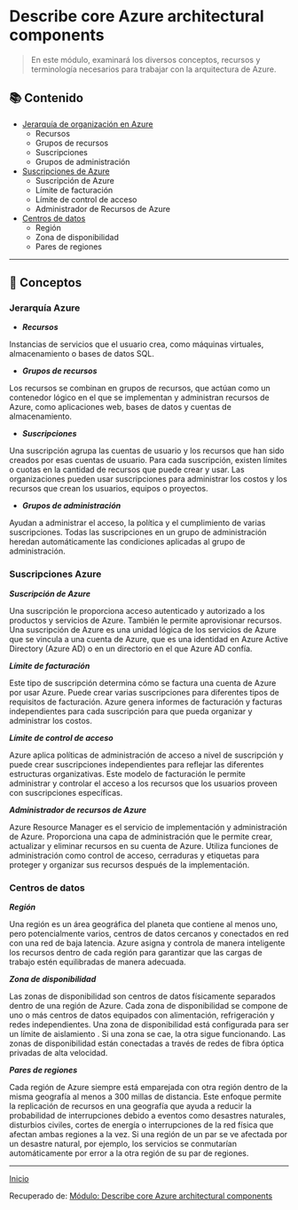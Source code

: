 # Describe core Azure architectural components

> En este módulo, examinará los diversos conceptos, recursos y terminología necesarios para trabajar con la arquitectura de Azure.

## 📚 Contenido 

- [Jerarquía de organización en Azure](#Jerarquía-Azure)
  - Recursos
  - Grupos de recursos
  - Suscripciones
  - Grupos de administración
- [Suscripciones de Azure](#Suscripciones-Azure)
  - Suscripción de Azure
  - Límite de facturación
  - Límite de control de acceso
  - Administrador de Recursos de Azure
- [Centros de datos](#Centros-de-datos)
  - Región
  - Zona de disponibilidad
  - Pares de regiones

___

## 📝 Conceptos

### Jerarquía Azure

- ***Recursos***

Instancias de servicios que el usuario crea, como máquinas virtuales, almacenamiento o bases de datos SQL.

- ***Grupos de recursos***

Los recursos se combinan en grupos de recursos, que actúan como un contenedor lógico en el que se implementan y administran recursos de Azure, como aplicaciones web, bases de datos y cuentas de almacenamiento.

- ***Suscripciones***

Una suscripción agrupa las cuentas de usuario y los recursos que han sido creados por esas cuentas de usuario. Para cada suscripción, existen límites o cuotas en la cantidad de recursos que puede crear y usar. Las organizaciones pueden usar suscripciones para administrar los costos y los recursos que crean los usuarios, equipos o proyectos.

- ***Grupos de administración***

Ayudan a administrar el acceso, la política y el cumplimiento de varias suscripciones. Todas las suscripciones en un grupo de administración heredan automáticamente las condiciones aplicadas al grupo de administración.

### Suscripciones Azure

***Suscripción de Azure***

Una suscripción le proporciona acceso autenticado y autorizado a los productos y servicios de Azure. También le permite aprovisionar recursos. Una suscripción de Azure es una unidad lógica de los servicios de Azure que se vincula a una cuenta de Azure, que es una identidad en Azure Active Directory (Azure AD) o en un directorio en el que Azure AD confía.

***Límite de facturación***

Este tipo de suscripción determina cómo se factura una cuenta de Azure por usar Azure. Puede crear varias suscripciones para diferentes tipos de requisitos de facturación. Azure genera informes de facturación y facturas independientes para cada suscripción para que pueda organizar y administrar los costos.

***Límite de control de acceso***

Azure aplica políticas de administración de acceso a nivel de suscripción y puede crear suscripciones independientes para reflejar las diferentes estructuras organizativas. Este modelo de facturación le permite administrar y controlar el acceso a los recursos que los usuarios proveen con suscripciones específicas.

***Administrador de recursos de Azure***

Azure Resource Manager es el servicio de implementación y administración de Azure. Proporciona una capa de administración que le permite crear, actualizar y eliminar recursos en su cuenta de Azure. Utiliza funciones de administración como control de acceso, cerraduras y etiquetas para proteger y organizar sus recursos después de la implementación.

### Centros de datos

***Región***

Una región es un área geográfica del planeta que contiene al menos uno, pero potencialmente varios, centros de datos cercanos y conectados en red con una red de baja latencia. Azure asigna y controla de manera inteligente los recursos dentro de cada región para garantizar que las cargas de trabajo estén equilibradas de manera adecuada.

***Zona de disponibilidad***

Las zonas de disponibilidad son centros de datos físicamente separados dentro de una región de Azure. Cada zona de disponibilidad se compone de uno o más centros de datos equipados con alimentación, refrigeración y redes independientes. Una zona de disponibilidad está configurada para ser un límite de aislamiento . Si una zona se cae, la otra sigue funcionando. Las zonas de disponibilidad están conectadas a través de redes de fibra óptica privadas de alta velocidad.

***Pares de regiones***

Cada región de Azure siempre está emparejada con otra región dentro de la misma geografía al menos a 300 millas de distancia. Este enfoque permite la replicación de recursos en una geografía que ayuda a reducir la probabilidad de interrupciones debido a eventos como desastres naturales, disturbios civiles, cortes de energía o interrupciones de la red física que afectan ambas regiones a la vez. Si una región de un par se ve afectada por un desastre natural, por ejemplo, los servicios se conmutarían automáticamente por error a la otra región de su par de regiones.

___

[Inicio](#Describe-core-Azure-architectural-components)

Recuperado de: [Módulo: Describe core Azure architectural components](https://docs.microsoft.com/en-gb/learn/modules/azure-architecture-fundamentals/?WT.mc_id=cloudskillschallenge_1b157d7d-b99e-4cf8-8523-9c8b51f93c1b&ns-enrollment-type=Collection&ns-enrollment-id=ddkzhpd6gqn7)
